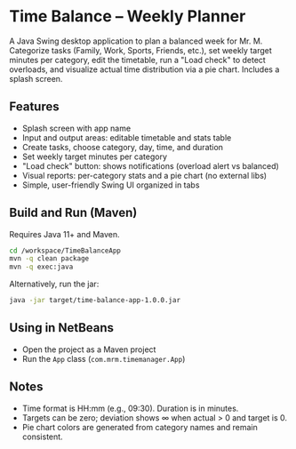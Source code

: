 # Time Balance – Weekly Planner

A Java Swing desktop application to plan a balanced week for Mr. M. Categorize tasks (Family, Work, Sports, Friends, etc.), set weekly target minutes per category, edit the timetable, run a "Load check" to detect overloads, and visualize actual time distribution via a pie chart. Includes a splash screen.

## Features
- Splash screen with app name
- Input and output areas: editable timetable and stats table
- Create tasks, choose category, day, time, and duration
- Set weekly target minutes per category
- "Load check" button: shows notifications (overload alert vs balanced)
- Visual reports: per-category stats and a pie chart (no external libs)
- Simple, user-friendly Swing UI organized in tabs

## Build and Run (Maven)
Requires Java 11+ and Maven.

```bash
cd /workspace/TimeBalanceApp
mvn -q clean package
mvn -q exec:java
```

Alternatively, run the jar:
```bash
java -jar target/time-balance-app-1.0.0.jar
```

## Using in NetBeans
- Open the project as a Maven project
- Run the `App` class (`com.mrm.timemanager.App`)

## Notes
- Time format is HH:mm (e.g., 09:30). Duration is in minutes.
- Targets can be zero; deviation shows ∞ when actual > 0 and target is 0.
- Pie chart colors are generated from category names and remain consistent.